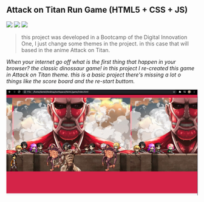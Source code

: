 ## Attack on Titan Run Game (HTML5 + CSS + JS)
![](https://img.shields.io/badge/HTML5-E34F26?style=for-the-badge&logo=html5&logoColor=white) ![](https://img.shields.io/badge/CSS3-1572B6?style=for-the-badge&logo=css3&logoColor=white) ![](https://img.shields.io/badge/JavaScript-F7DF1E?style=for-the-badge&logo=javascript&logoColor=black)
> this project was developed in a Bootcamp of the Digital Innovation One, I just change some themes in the project. in this case that will based in the anime Attack on Titan.

*When your internet go off what is the first thing that happen in your browser? the classic dinossaur game! 
in this project I re-created this game in Attack on Titan theme.
this is a basic project there's missing a lot o things like the score board and the re-start buttom.*

![](examples/ex1.jpeg)
